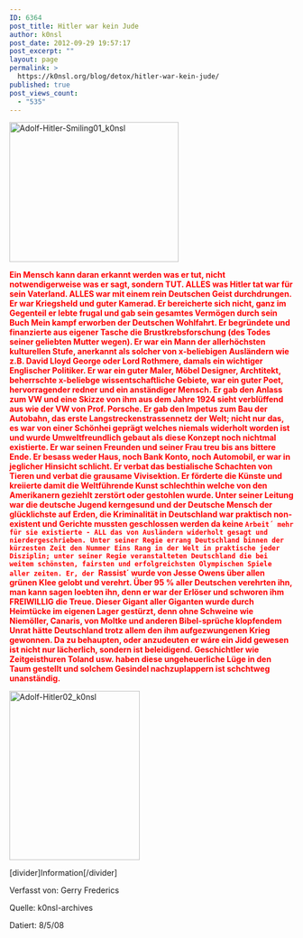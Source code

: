 ```yaml
---
ID: 6364
post_title: Hitler war kein Jude
author: k0nsl
post_date: 2012-09-29 19:57:17
post_excerpt: ""
layout: page
permalink: >
  https://k0nsl.org/blog/detox/hitler-war-kein-jude/
published: true
post_views_count:
  - "535"
---
```

<img src="https://cdn.k0nsl.org/blog/k1/uploads/2012/09/Adolf-Hitler-Smiling01_k0nsl-300x248.jpg" alt="Adolf-Hitler-Smiling01_k0nsl" width="300" height="248" class="alignnone size-medium wp-image-6370" />

<strong><span style="color: #ff0000;">Ein Mensch kann daran erkannt werden was er tut, nicht notwendigerweise was er sagt, sondern TUT. ALLES was Hitler tat war für sein Vaterland. ALLES war mit einem rein Deutschen Geist durchdrungen. Er war Kriegsheld und guter Kamerad. Er bereicherte sich nicht, ganz im Gegenteil er lebte frugal und gab sein gesamtes Vermögen durch sein Buch Mein kampf erworben der Deutschen Wohlfahrt. Er begründete und finanzierte aus eigener Tasche die Brustkrebsforschung (des Todes seiner geliebten Mutter wegen). Er war ein Mann der allerhöchsten kulturellen Stufe, anerkannt als solcher von x-beliebigen Ausländern wie z.B. David Lloyd George oder Lord Rothmere, damals ein wichtiger Englischer Politiker. Er war ein guter Maler, Möbel Designer, Archtitekt, beherrschte x-beliebge wissentschaftliche Gebiete, war ein guter Poet, hervorragender redner und ein anständiger Mensch. Er gab den Anlass zum VW und eine Skizze von ihm aus dem Jahre 1924 sieht verblüffend aus wie der VW von Prof. Porsche. Er gab den Impetus zum Bau der Autobahn, das erste Langstreckenstrassennetz der Welt; nicht nur das, es war von einer Schönhei geprägt welches niemals widerholt worden ist und wurde Umweltfreundlich gebaut als diese Konzept noch nichtmal existierte. Er war seinen Freunden und seiner Frau treu bis ans bittere Ende. Er besass weder Haus, noch Bank Konto, noch Automobil, er war in jeglicher Hinsicht schlicht. Er verbat das bestialische Schachten von Tieren und verbat die grausame Vivisektion. Er förderte die Künste und kreiierte damit die Weltführende Kunst schlechthin welche von den Amerikanern geziehlt zerstört oder gestohlen wurde. Unter seiner Leitung war die deutsche Jugend kerngesund und der Deutsche Mensch der glücklichste auf Erden, die Kriminalität in Deutschland war praktisch non-existent und Gerichte mussten geschlossen werden da keine `Arbeit´ mehr für sie existierte - ALL das von Ausländern widerholt gesagt und nierdergeschrieben. Unter seiner Regie errang Deutschland binnen der kürzesten Zeit den Nummer Eins Rang in der Welt in praktische jeder Disziplin; unter seiner Regie veranstalteten Deutschland die bei weitem schönsten, fairsten und erfolgreichsten Olympischen Spiele aller zeiten. Er, der `Rassist´ wurde von Jesse Owens über allen grünen Klee gelobt und verehrt. Über 95 % aller Deutschen verehrten ihn, man kann sagen loebten ihn, denn er war der Erlöser und schworen ihm FREIWILLIG die Treue. Dieser Gigant aller Giganten wurde durch Heimtücke im eigenen Lager gestürzt, denn ohne Schweine wie Niemöller, Canaris, von Moltke und anderen Bibel-sprüche klopfendem Unrat hätte Deutschland trotz allem den ihm aufgezwungenen Krieg gewonnen. Da zu behaupten, oder anzudeuten er wáre ein Jidd gewesen ist nicht nur lächerlich, sondern ist beleidigend. Geschichtler wie Zeitgeisthuren Toland usw. haben diese ungeheuerliche Lüge in den Taum gestellt und solchem Gesindel nachzuplappern ist schchtweg unanständig.</span></strong>

<img src="https://cdn.k0nsl.org/blog/k1/uploads/2014/09/Adolf-Hitler02_k0nsl-231x300.jpg" alt="Adolf-Hitler02_k0nsl" width="231" height="300" class="alignnone size-medium wp-image-6367" />

[divider]Information[/divider]

Verfasst von: Gerry Frederics

Quelle: k0nsl-archives

Datiert: 8/5/08